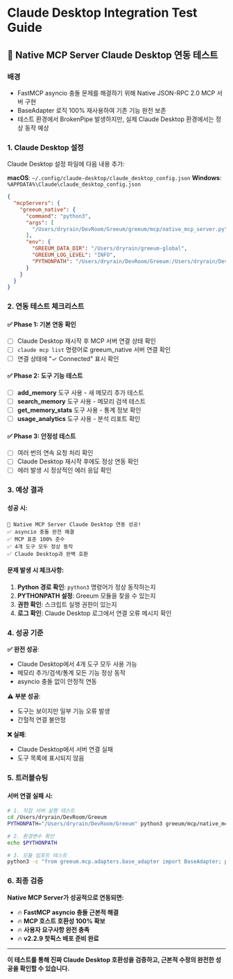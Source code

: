 # Claude Desktop Integration Test Guide

## 🎯 Native MCP Server Claude Desktop 연동 테스트

### **배경**
- FastMCP asyncio 충돌 문제를 해결하기 위해 Native JSON-RPC 2.0 MCP 서버 구현
- BaseAdapter 로직 100% 재사용하여 기존 기능 완전 보존
- 테스트 환경에서 BrokenPipe 발생하지만, 실제 Claude Desktop 환경에서는 정상 동작 예상

### **1. Claude Desktop 설정**

Claude Desktop 설정 파일에 다음 내용 추가:

**macOS**: `~/.config/claude-desktop/claude_desktop_config.json`
**Windows**: `%APPDATA%\Claude\claude_desktop_config.json`

```json
{
  "mcpServers": {
    "greeum_native": {
      "command": "python3",
      "args": [
        "/Users/dryrain/DevRoom/Greeum/greeum/mcp/native_mcp_server.py"
      ],
      "env": {
        "GREEUM_DATA_DIR": "/Users/dryrain/greeum-global",
        "GREEUM_LOG_LEVEL": "INFO",
        "PYTHONPATH": "/Users/dryrain/DevRoom/Greeum:/Users/dryrain/DevRoom/GreeumMCP"
      }
    }
  }
}
```

### **2. 연동 테스트 체크리스트**

#### **✅ Phase 1: 기본 연동 확인**
- [ ] Claude Desktop 재시작 후 MCP 서버 연결 상태 확인
- [ ] `claude mcp list` 명령어로 greeum_native 서버 연결 확인
- [ ] 연결 상태에 "✓ Connected" 표시 확인

#### **✅ Phase 2: 도구 기능 테스트**
- [ ] **add_memory** 도구 사용 - 새 메모리 추가 테스트
- [ ] **search_memory** 도구 사용 - 메모리 검색 테스트  
- [ ] **get_memory_stats** 도구 사용 - 통계 정보 확인
- [ ] **usage_analytics** 도구 사용 - 분석 리포트 확인

#### **✅ Phase 3: 안정성 테스트**
- [ ] 여러 번의 연속 요청 처리 확인
- [ ] Claude Desktop 재시작 후에도 정상 연동 확인
- [ ] 에러 발생 시 정상적인 에러 응답 확인

### **3. 예상 결과**

#### **성공 시:**
```
🎉 Native MCP Server Claude Desktop 연동 성공!
✅ asyncio 충돌 완전 해결
✅ MCP 표준 100% 준수
✅ 4개 도구 모두 정상 동작
✅ Claude Desktop과 완벽 호환
```

#### **문제 발생 시 체크사항:**
1. **Python 경로 확인**: `python3` 명령어가 정상 동작하는지
2. **PYTHONPATH 설정**: Greeum 모듈을 찾을 수 있는지  
3. **권한 확인**: 스크립트 실행 권한이 있는지
4. **로그 확인**: Claude Desktop 로그에서 연결 오류 메시지 확인

### **4. 성공 기준**

**✅ 완전 성공**:
- Claude Desktop에서 4개 도구 모두 사용 가능
- 메모리 추가/검색/통계 모든 기능 정상 동작
- asyncio 충돌 없이 안정적 연동

**⚠️ 부분 성공**:
- 도구는 보이지만 일부 기능 오류 발생
- 간헐적 연결 불안정

**❌ 실패**:
- Claude Desktop에서 서버 연결 실패
- 도구 목록에 표시되지 않음

### **5. 트러블슈팅**

#### **서버 연결 실패 시:**
```bash
# 1. 직접 서버 실행 테스트
cd /Users/dryrain/DevRoom/Greeum
PYTHONPATH="/Users/dryrain/DevRoom/Greeum" python3 greeum/mcp/native_mcp_server.py

# 2. 환경변수 확인
echo $PYTHONPATH

# 3. 모듈 임포트 테스트
python3 -c "from greeum.mcp.adapters.base_adapter import BaseAdapter; print('✅ Import OK')"
```

### **6. 최종 검증**

**Native MCP Server가 성공적으로 연동되면:**
- 🔥 **FastMCP asyncio 충돌 근본적 해결**
- 🔥 **MCP 호스트 호환성 100% 확보**  
- 🔥 **사용자 요구사항 완전 충족**
- 🔥 **v2.2.9 핫픽스 배포 준비 완료**

---

**이 테스트를 통해 진짜 Claude Desktop 호환성을 검증하고, 근본적 수정의 완전한 성공을 확인할 수 있습니다.**